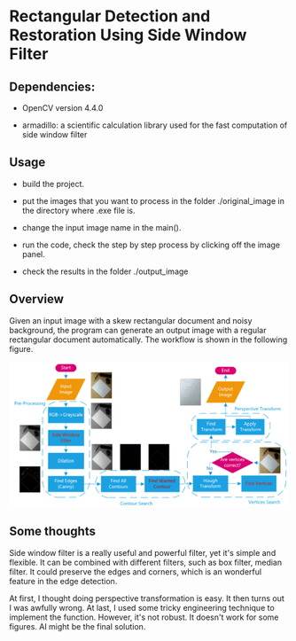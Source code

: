 # Rectangular Detection and Restoration Using Side Window Filter

## Dependencies:

- OpenCV version 4.4.0

- armadillo: a scientific calculation library used for the fast computation of side window filter

## Usage

- build the project.

- put the images that you want to process in the folder ./original_image in the directory where .exe file is.

- change the input image name in the main().

- run the code, check the step by step process by clicking off the image panel.

- check the results in the folder ./output_image


## Overview

Given an input image with a skew rectangular document and noisy background, the program can generate an output image with a regular rectangular document automatically. The workflow is shown in the following figure.

![image-20200822222428170](.\image-20200822222428170.png)

## Some thoughts

Side window filter is a really useful and powerful filter, yet it's simple and flexible. It can be combined with different filters, such as box filter, median filter. It could preserve the edges and corners, which is an wonderful feature in the edge detection. 

At first, I thought doing perspective transformation is easy. It then turns out I was awfully wrong. At last, I used some tricky engineering technique to implement the function. However, it's not robust. It doesn't work for some figures. AI might be the final solution.